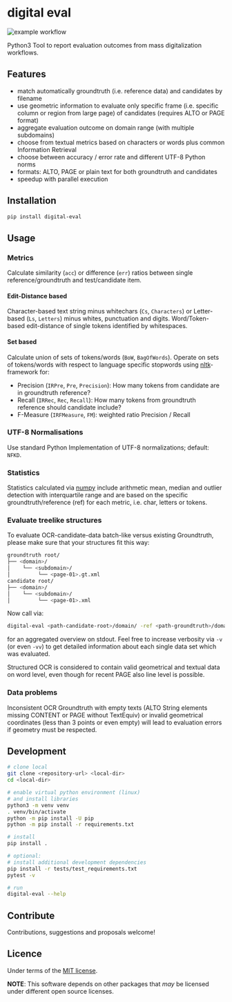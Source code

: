 # digital eval

![example workflow](https://github.com/ulb-sachsen-anhalt/digital-eval/actions/workflows/python-app.yml/badge.svg)

Python3 Tool to report evaluation outcomes from mass digitalization workflows.

## Features

* match automatically groundtruth (i.e. reference data) and candidates by filename
* use geometric information to evaluate only specific frame (i.e. specific column or region from large page) of candidates (requires ALTO or PAGE format)
* aggregate evaluation outcome on domain range (with multiple subdomains)
* choose from textual metrics based on characters or words plus common Information Retrieval
* choose between accuracy / error rate and different UTF-8 Python norms
* formats: ALTO, PAGE or plain text for both groundtruth and candidates
* speedup with parallel execution

## Installation

```bash
pip install digital-eval
```

## Usage

### Metrics

Calculate similarity (`acc`) or difference (`err`) ratios between single reference/groundtruth and test/candidate item.  

#### Edit-Distance based

Character-based text string minus whitechars (`Cs`, `Characters`) or Letter-based (`Ls`, `Letters`) minus whites, punctuation and digits.
Word/Token-based edit-distance of single tokens identified by whitespaces.

#### Set based

Calculate union of sets of tokens/words (`BoW`, `BagOfWords`).
Operate on sets of tokens/words with respect to language specific stopwords using [nltk](https://www.nltk.org/)-framework for:

* Precision (`IRPre`, `Pre`, `Precision`): How many tokens from candidate are in groundtruth reference?
* Recall (`IRRec`, `Rec`, `Recall`): How many tokens from groundtruth reference should candidate include?
* F-Measure (`IRFMeasure`, `FM`): weighted ratio Precision / Recall

### UTF-8 Normalisations

Use standard Python Implementation of UTF-8 normalizations; default: `NFKD`.

### Statistics

Statistics calculated via [numpy](https://numpy.org/) include arithmetic mean, median and outlier detection with interquartile range and are based on the specific groundtruth/reference (ref) for each metric, i.e. char, letters or tokens.

### Evaluate treelike structures

To evaluate OCR-candidate-data batch-like versus existing Groundtruth, please make sure that your structures fit this way:

```bash
groundtruth root/
├── <domain>/ 
│    └── <subdomain>/
│         └── <page-01>.gt.xml
candidate root/
├── <domain>/ 
│    └── <subdomain>/
│         └── <page-01>.xml
```

Now call via:

```bash
digital-eval <path-candidate-root>/domain/ -ref <path-groundtruth>/domain/
```

for an aggregated overview on stdout. Feel free to increase verbosity via `-v` (or even `-vv`) to get detailed information about each single data set which was evaluated.

Structured OCR is considered to contain valid geometrical and textual data on word level, even though for recent PAGE also line level is possible.

### Data problems  

Inconsistent OCR Groundtruth with empty texts (ALTO String elements missing CONTENT or PAGE without TextEquiv) or invalid geometrical coordinates (less than 3 points or even empty) will lead to evaluation errors if geometry must be respected.

## Development

```bash
# clone local
git clone <repository-url> <local-dir>
cd <local-dir>

# enable virtual python environment (linux)
# and install libraries
python3 -m venv venv
. venv/bin/activate
python -m pip install -U pip
python -m pip install -r requirements.txt

# install
pip install .

# optional:
# install additional development dependencies
pip install -r tests/test_requirements.txt
pytest -v

# run
digital-eval --help
```

## Contribute

Contributions, suggestions and proposals welcome!

## Licence

Under terms of the [MIT license](https://opensource.org/licenses/MIT).

**NOTE**: This software depends on other packages that _may_ be licensed under different open source licenses.
